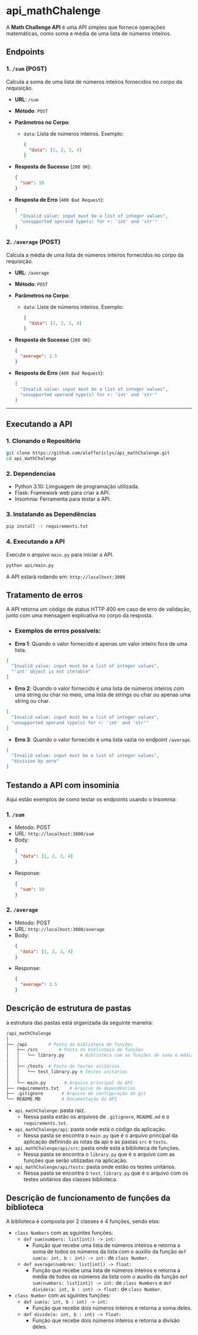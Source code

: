 # api_mathChalenge


A **Math Challenge API** é uma API simples que fornece operações matemáticas, como soma e média de uma lista de números inteiros.

## Endpoints

### 1. `/sum` (POST)
Calcula a soma de uma lista de números inteiros fornecidos no corpo da requisição.

- **URL**: `/sum`
- **Método**: `POST`
- **Parâmetros no Corpo**:  
  - `data`: Lista de números inteiros. Exemplo:
    ```json
    {
      "data": [1, 2, 3, 4]
    }
    ```

- **Resposta de Sucesso** (`200 OK`):
    ```json
    {
      "sum": 10
    }
    ```
- **Resposta de Erro** (`400 Bad Request`):
    ```json
    [
      "Invalid value: input must be a list of integer values",
      "unsupported operand type(s) for +: 'int' and 'str'"
    ]
    ```

### 2. `/average` (POST)
Calcula a média de uma lista de números inteiros fornecidos no corpo da requisição.

- **URL**: `/average`
- **Método**: `POST`
- **Parâmetros no Corpo**:  
  - `data`: Lista de números inteiros. Exemplo:
    ```json
    {
      "data": [1, 2, 3, 4]
    }
    ```

- **Resposta de Sucesso** (`200 OK`):
    ```json
    {
      "average": 2.5
    }
    ```
- **Resposta de Erro** (`400 Bad Request`):
    ```json
    [
      "Invalid value: input must be a list of integer values",
      "unsupported operand type(s) for +: 'int' and 'str'"
    ]
    ```

---

## Executando a API

### 1. Clonando o Repositório

```bash
git clone https://github.com/aleffericlys/api_mathChalenge.git
cd api_mathChalenge
```
### 2. Dependencias
- Python 3.10: Limguagem de programação utilizada.
- Flask: Framework web para criar a API.
- Insomnia: Ferramenta para testar a API.
### 3. Instalando as Dependências

```bash
pip install -r requirements.txt
```
### 4. Executando a API

Execute o arquivo `main.py` para iniciar a API.
```bash
python api/main.py
```
A API estará rodando em: `http://localhost:3000`

## Tratamento de erros
A API retorna um código de status HTTP 400 em caso de erro de validação, junto com uma mensagem explicativa no corpo da resposta. 
- ### Exemplos de erros possíveis:
- **Erro 1**: Quando o valor fornecido é apenas um valor inteiro fora de uma lista.
```json
[
  "Invalid value: input must be a list of integer values",
  "'int' object is not iterable"
]
```
- **Erro 2**: Quando o valor fornecido é uma lista de números inteiros  com uma string ou char no meio, uma lista de strings ou char ou apenas uma string ou char.
```json
[
  "Invalid value: input must be a list of integer values",
  "unsupported operand type(s) for +: 'int' and 'str'"
]
```
- **Erro 3**: Quando o valor fornecido é uma lista vazia no endpoint `/average`.
```json
[
  "Invalid value: input must be a list of integer values",
  "division by zero"
]

```
## Testando a API com insominia
Aqui estão exemplos de como testar os endpoints usando o Insomnia:

### 1. `/sum`
- Metodo: POST
- URL: `http://localhost:3000/sum`
- Body:
  ```json
  {
	"data": [1, 2, 3, 4]
  }
  ```
- Response:
  ```json
  {
	"sum": 10
  }
  ```
### 2. `/average`
- Metodo: POST
- URL: `http://localhost:3000/average`
- Body:
  ```json
  {
	"data": [1, 2, 3, 4]
  }
  ```
- Response:
  ```json
  {
  	"average": 2.5
  }
  ``` 


## Descrição de estrutura de pastas
a estrutura das pastas está organizada da seguinte maneira:

```bash
/api_mathChalenge
│
├── /api        # Pasta da biblioteca de funções
│	├── /src        # Pasta da biblioteca de funções
│   │	└── library.py      # Biblioteca com as funções de soma e média
│	│
│	├── /tests 	# Pasta de testes unitários
│	│   └── test_library.py # Testes unitários
│	│
│	└── main.py       # Arquivo principal da API
├── requirements.txt    # Arquivo de dependências
├── .gitignore       # Arquivo de configuração do git
└── README.MD        # Documentação da API

```
- `api_mathChalenge`: pasta raiz.
  - Nessa pasta estão os arquivos de `.gitignore`, `README.md` e o `requirements.txt`.
- `api_mathChalenge/api`: pasta onde está o código da aplicação.
  - Nessa pasta se encontra o `main.py` que é o arquivo principal da aplicação definindo as rotas da api e as pastas `src` e `tests`.
- `api_mathChalenge/api/src`: pasta onde está a biblioteca de funções.
  - Nessa pasta se encontra o `library.py` que é o arquivo com as funções que serão utilizadas na aplicação.
-  `api_mathChalenge/api/tests`: pasta onde estão os testes unitários.
   - Nessa pasta se encontra o `test_library.py` que é o arquivo com os testes unitários das classes biblioteca.

## Descrição de funcionamento de funções da biblioteca
A biblioteca é composta por 2 classes e 4 funções, sendo elas:
- `class Numbers` com as sguintes funções:
  - `def sum(numbers: list[int]) -> int:` 
    - Função que recebe uma lista de números inteiros e retorna a soma de todos os números da lista com o auxílio da função `def sum(a: int, b : int) -> int:` de `class Number`.
  - `def average(numbres: list[int]) -> float:`
    - Função que recebe uma lista de números inteiros e retorna a média de todos os números da lista com o auxílio da função `def sum(numbers: list[int]) -> int:` de `class Numbers` e `def divide(a: int, b : int) -> float:` de `class Number`.
- `class Number` com as sguintes funções: 
  - `def sum(a: int, b : int) -> int:`
    - Função que recebe dois números inteiros e retorna a soma deles.
  - `def divide(a: int, b : int) -> float:`
    - Função que recebe dois números inteiros e retorna a divisão deles.
  

